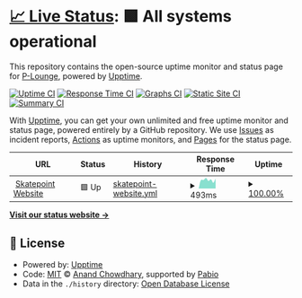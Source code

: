# [📈 Live Status](https://P-Lounge.github.io/status): <!--live status--> **🟩 All systems operational**

This repository contains the open-source uptime monitor and status page for [P-Lounge](https://P-Lounge.github.io/status), powered by [Upptime](https://github.com/upptime/upptime).

[![Uptime CI](https://github.com/P-Lounge/status/workflows/Uptime%20CI/badge.svg)](https://github.com/P-Lounge/status/actions?query=workflow%3A%22Uptime+CI%22)
[![Response Time CI](https://github.com/P-Lounge/status/workflows/Response%20Time%20CI/badge.svg)](https://github.com/P-Lounge/status/actions?query=workflow%3A%22Response+Time+CI%22)
[![Graphs CI](https://github.com/P-Lounge/status/workflows/Graphs%20CI/badge.svg)](https://github.com/P-Lounge/status/actions?query=workflow%3A%22Graphs+CI%22)
[![Static Site CI](https://github.com/P-Lounge/status/workflows/Static%20Site%20CI/badge.svg)](https://github.com/P-Lounge/status/actions?query=workflow%3A%22Static+Site+CI%22)
[![Summary CI](https://github.com/P-Lounge/status/workflows/Summary%20CI/badge.svg)](https://github.com/P-Lounge/status/actions?query=workflow%3A%22Summary+CI%22)

With [Upptime](https://upptime.js.org), you can get your own unlimited and free uptime monitor and status page, powered entirely by a GitHub repository. We use [Issues](https://github.com/P-Lounge/status/issues) as incident reports, [Actions](https://github.com/P-Lounge/status/actions) as uptime monitors, and [Pages](https://P-Lounge.github.io/status) for the status page.

<!--start: status pages-->
<!-- This summary is generated by Upptime (https://github.com/upptime/upptime) -->
<!-- Do not edit this manually, your changes will be overwritten -->
<!-- prettier-ignore -->
| URL | Status | History | Response Time | Uptime |
| --- | ------ | ------- | ------------- | ------ |
| <img alt="" src="https://icons.duckduckgo.com/ip3/skatepoint.ru.ico" height="13"> [Skatepoint Website](https://skatepoint.ru/) | 🟩 Up | [skatepoint-website.yml](https://github.com/P-Lounge/status/commits/HEAD/history/skatepoint-website.yml) | <details><summary><img alt="Response time graph" src="./graphs/skatepoint-website/response-time-week.png" height="20"> 493ms</summary><br><a href="https://P-Lounge.github.io/status/history/skatepoint-website"><img alt="Response time 433" src="https://img.shields.io/endpoint?url=https%3A%2F%2Fraw.githubusercontent.com%2FP-Lounge%2Fstatus%2FHEAD%2Fapi%2Fskatepoint-website%2Fresponse-time.json"></a><br><a href="https://P-Lounge.github.io/status/history/skatepoint-website"><img alt="24-hour response time 302" src="https://img.shields.io/endpoint?url=https%3A%2F%2Fraw.githubusercontent.com%2FP-Lounge%2Fstatus%2FHEAD%2Fapi%2Fskatepoint-website%2Fresponse-time-day.json"></a><br><a href="https://P-Lounge.github.io/status/history/skatepoint-website"><img alt="7-day response time 493" src="https://img.shields.io/endpoint?url=https%3A%2F%2Fraw.githubusercontent.com%2FP-Lounge%2Fstatus%2FHEAD%2Fapi%2Fskatepoint-website%2Fresponse-time-week.json"></a><br><a href="https://P-Lounge.github.io/status/history/skatepoint-website"><img alt="30-day response time 457" src="https://img.shields.io/endpoint?url=https%3A%2F%2Fraw.githubusercontent.com%2FP-Lounge%2Fstatus%2FHEAD%2Fapi%2Fskatepoint-website%2Fresponse-time-month.json"></a><br><a href="https://P-Lounge.github.io/status/history/skatepoint-website"><img alt="1-year response time 433" src="https://img.shields.io/endpoint?url=https%3A%2F%2Fraw.githubusercontent.com%2FP-Lounge%2Fstatus%2FHEAD%2Fapi%2Fskatepoint-website%2Fresponse-time-year.json"></a></details> | <details><summary><a href="https://P-Lounge.github.io/status/history/skatepoint-website">100.00%</a></summary><a href="https://P-Lounge.github.io/status/history/skatepoint-website"><img alt="All-time uptime 100.00%" src="https://img.shields.io/endpoint?url=https%3A%2F%2Fraw.githubusercontent.com%2FP-Lounge%2Fstatus%2FHEAD%2Fapi%2Fskatepoint-website%2Fuptime.json"></a><br><a href="https://P-Lounge.github.io/status/history/skatepoint-website"><img alt="24-hour uptime 100.00%" src="https://img.shields.io/endpoint?url=https%3A%2F%2Fraw.githubusercontent.com%2FP-Lounge%2Fstatus%2FHEAD%2Fapi%2Fskatepoint-website%2Fuptime-day.json"></a><br><a href="https://P-Lounge.github.io/status/history/skatepoint-website"><img alt="7-day uptime 100.00%" src="https://img.shields.io/endpoint?url=https%3A%2F%2Fraw.githubusercontent.com%2FP-Lounge%2Fstatus%2FHEAD%2Fapi%2Fskatepoint-website%2Fuptime-week.json"></a><br><a href="https://P-Lounge.github.io/status/history/skatepoint-website"><img alt="30-day uptime 100.00%" src="https://img.shields.io/endpoint?url=https%3A%2F%2Fraw.githubusercontent.com%2FP-Lounge%2Fstatus%2FHEAD%2Fapi%2Fskatepoint-website%2Fuptime-month.json"></a><br><a href="https://P-Lounge.github.io/status/history/skatepoint-website"><img alt="1-year uptime 100.00%" src="https://img.shields.io/endpoint?url=https%3A%2F%2Fraw.githubusercontent.com%2FP-Lounge%2Fstatus%2FHEAD%2Fapi%2Fskatepoint-website%2Fuptime-year.json"></a></details>

<!--end: status pages-->

[**Visit our status website →**](https://P-Lounge.github.io/status)

## 📄 License

- Powered by: [Upptime](https://github.com/upptime/upptime)
- Code: [MIT](./LICENSE) © [Anand Chowdhary](https://anandchowdhary.com), supported by [Pabio](https://pabio.com)
- Data in the `./history` directory: [Open Database License](https://opendatacommons.org/licenses/odbl/1-0/)
